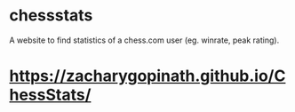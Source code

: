 # chessstats
A website to find statistics of a chess.com user (eg. winrate, peak rating).
# https://zacharygopinath.github.io/ChessStats/
